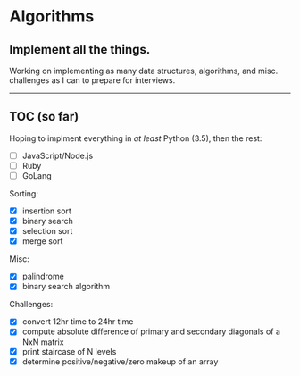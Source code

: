 # Algorithms
Implement all the things.
----------

Working on implementing as many data structures, algorithms, and misc. challenges as I can to prepare for interviews.

----------
## TOC (so far)

Hoping to implment everything in *at least* Python (3.5), then the rest:
- [ ] JavaScript/Node.js
- [ ] Ruby
- [ ] GoLang

Sorting:
- [x] insertion sort
- [x] binary search
- [x] selection sort
- [x] merge sort

Misc:
- [x] palindrome
- [x] binary search algorithm

Challenges:
- [x] convert 12hr time to 24hr time
- [x] compute absolute difference of primary and secondary diagonals of a NxN matrix
- [x] print staircase of N levels
- [x] determine positive/negative/zero makeup of an array